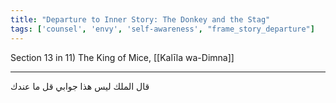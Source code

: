 ```yaml
---
title: "Departure to Inner Story: The Donkey and the Stag"
tags: ['counsel', 'envy', 'self-awareness', "frame_story_departure"]
---
```


 Section 13 in 11) The King of Mice, [[Kalīla wa-Dimna]]

---
قال الملك ليس هذا جوابي قل ما عندك
